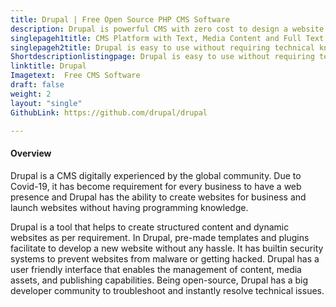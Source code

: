 ```yaml
---
title: Drupal | Free Open Source PHP CMS Software
description: Drupal is powerful CMS with zero cost to design a website. Create a website for a business using Drupal CMS in minutes.
singlepageh1title: CMS Platform with Text, Media Content and Full Text Search 
singlepageh2title: Drupal is easy to use without requiring technical knowledge. Create simple to complex websites including job portals, digital magazines like The Economists.
Shortdescriptionlistingpage: Drupal is easy to use without requiring technical knowledge. Create simple to complex websites including job portals, digital magazines like The Economists.
linktitle: Drupal
Imagetext:  Free CMS Software 
draft: false
weight: 2
layout: "single"
GithubLink: https://github.com/drupal/drupal

---
```


#### Overview

Drupal is a CMS digitally experienced by the global community. Due to Covid-19, it has become requirement for every business to have a web presence and Drupal has the ability to create websites for business and launch websites without having programming knowledge.

Drupal is a tool that helps to create structured content and dynamic websites as per requirement. In Drupal, pre-made templates and plugins facilitate to develop a new website without any hassle. It has builtin security systems to prevent websites from malware or getting hacked. Drupal has a user friendly interface that enables the management of content, media assets, and publishing capabilities. Being open-source, Drupal has a big developer community to troubleshoot and instantly resolve technical issues.